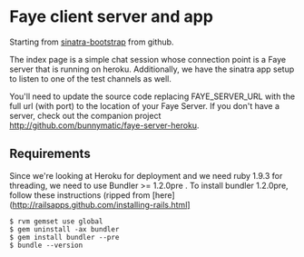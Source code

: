 Faye client server and app
====

Starting from [sinatra-bootstrap](https://github.com/pokle/sinatra-bootstrap) from github.

The index page is a simple chat session whose connection point is a Faye server that is running on heroku.
Additionally, we have the sinatra app setup to listen to one of the test channels as well.

You'll need to update the source code replacing FAYE_SERVER_URL with the full url (with port) to the location 
of your Faye Server.  If you don't have a server, check out the companion project http://github.com/bunnymatic/faye-server-heroku.

Requirements
----

Since we're looking at Heroku for deployment and we need ruby 1.9.3 for threading, we need to use Bundler >= 1.2.0pre .  To install bundler 1.2.0pre, follow these instructions (ripped from [here](http://railsapps.github.com/installing-rails.html]

    $ rvm gemset use global
    $ gem uninstall -ax bundler
    $ gem install bundler --pre
    $ bundle --version


